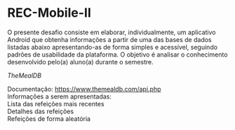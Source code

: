 # REC-Mobile-II

O presente desafio consiste em elaborar, individualmente, um aplicativo Android que obtenha informações a partir de uma das bases de dados listadas abaixo apresentando-as de forma simples e acessível, seguindo padrões de usabilidade da plataforma. O objetivo é analisar o conhecimento desenvolvido pelo(a) aluno(a) durante o semestre.


*TheMealDB*	

Documentação: https://www.themealdb.com/api.php   
Informações a serem apresentadas:  
Lista das refeições mais recentes  
Detalhes das refeições  
Refeições de forma aleatória
